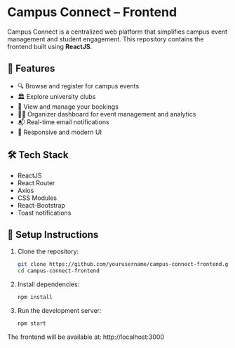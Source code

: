 # Campus Connect – Frontend

Campus Connect is a centralized web platform that simplifies campus event management and student engagement. This repository contains the frontend built using **ReactJS**.

## 🚀 Features

- 🔍 Browse and register for campus events
- 🏛️ Explore university clubs
- 📅 View and manage your bookings
- 🧑‍💼 Organizer dashboard for event management and analytics
- 📬 Real-time email notifications
- 🎨 Responsive and modern UI

## 🛠️ Tech Stack

- ReactJS
- React Router
- Axios
- CSS Modules
- React-Bootstrap
- Toast notifications

## 🔧 Setup Instructions

1. Clone the repository:
   ```bash
   git clone https://github.com/yourusername/campus-connect-frontend.git
   cd campus-connect-frontend
2. Install dependencies:
   ```bash
   npm install
3. Run the development server:
   ```bash
   npm start
The frontend will be available at: http://localhost:3000

